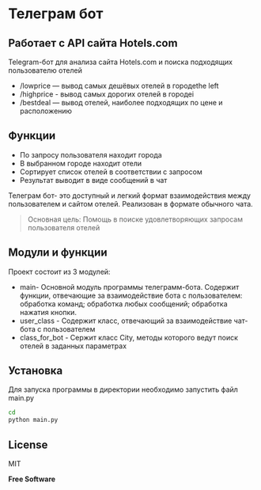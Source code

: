 # Телеграм бот
## Работает с API сайта  Hotels.com


Telegram-бот для анализа сайта Hotels.com и поиска подходящих пользователю отелей

- /lowprice — вывод самых дешёвых отелей в городеthe left
- /highprice - вывод самых дорогих отелей в городеi
- /bestdeal — вывод отелей, наиболее подходящих по цене и расположению

## Функции

- По запросу пользователя находит города
- В выбранном городе находит отели
- Сортирует список отелей в соответствии с запросом
- Результат выводит в виде сообщений в чат


Телеграм бот- это доступный и легкий формат взаимодействия между пользователем
и сайтом отелей.
Реализован в формате обычного чата.

> Основная цель:
> Помощь в поиске удовлетворяющих
> запросам пользователя отелей


## Модули и функции

Проект состоит из 3 модулей:

- main- Основной модуль программы телеграмм-бота.
Содержит функции, отвечающие за взаимодействие бота с пользователем:
обработка команд;
обработка любых сообщений;
обработка нажатия кнопки.
- user_class - Содержит класс, отвечающий за взаимодействие чат-бота с пользователем
- class_for_bot - Сержит класс City, методы которого ведут поиск отелей в заданных параметрах

## Установка

Для запуска программы в директории необходимо запустить файл main.py


```sh
cd 
python main.py
```



## License

MIT

**Free Software**